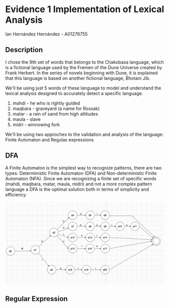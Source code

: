 # Evidence 1 Implementation of Lexical Analysis
Ian Hernández Hernández - A01276755

## Description

I chose the 9th set of words that belongs to the Chakobasa language, which is a fictional language used by the Fremen of the Dune Universe created by Frank Herbert. In the series of novels beginning with Dune, it is explained that this language is based on another fictional language, Bhotani Jib.

We'll  be using just 5 words of these language to model and understand the lexical analysis designed to accurately detect a specific language.

1. mahdi - he who is rightly guided
2. maqbara - graveyard (a name for Rossak)
3. matar - a rain of sand from high altitudes
4. maula - slave
5. midri - winnowing fork

We'll be using two approches to the validation and analysis of the language: Finite Automaton and Regulas expressions

## DFA
A Finite Automaton is the simplest way to recognize patterns, there are two types: Deterministic Finite Automaton (DFA) and Non-deterministic Finite Automaton (NFA). Since we are recognizing a finite set of specific words (mahdi, maqbara, matar, maula, midri) and not a more complex pattern language a DFA is the optimal solution both in terms of simplicity and efficiency.

![DFA](./DFA.png)

## Regular Expression


